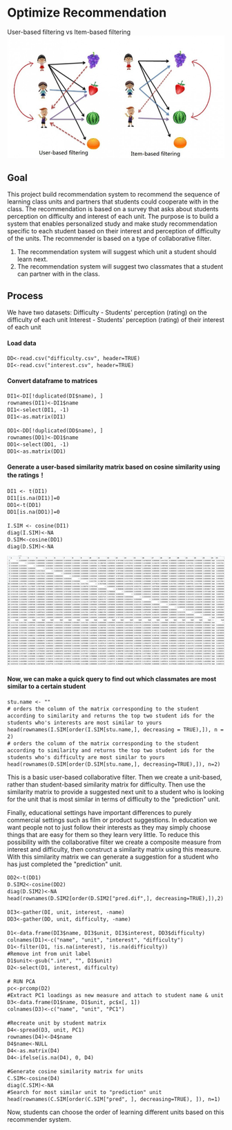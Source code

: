 # Optimize Recommendation

User-based filtering vs Item-based filtering
![github](https://github.com/ab4499/Optimize_Recommendation/blob/master/Table%26Graph/item_based_filltering.jpeg "github")

## Goal
This project build recommendation system to recommend the sequence of learning class units and partners that students could cooperate with in the class. The recommendation is based on a survey that asks about students perception on difficulty and interest of each unit. The purpose is to build a system that enables personalized study and make study recommendation specific to each student based on their interest and perception of difficulty of the units. The recommender is based on a type of collaborative filter. 
1) The recommendation system will suggest which unit a student should learn next. 
2) The recommendation system will suggest two classmates that a student can partner with in the class.

## Process
We have two datasets:
Difficulty - Students' perception (rating) on the difficulty of each unit
Interest - Students' perception (rating) of their interest of each unit

#### Load data
    DD<-read.csv("difficulty.csv", header=TRUE)
    DI<-read.csv("interest.csv", header=TRUE)
#### Convert dataframe to matrices
    DI1<-DI[!duplicated(DI$name), ]
    rownames(DI1)<-DI1$name
    DI1<-select(DI1, -1)
    DI1<-as.matrix(DI1)
   
    DD1<-DD[!duplicated(DD$name), ]
    rownames(DD1)<-DD1$name
    DD1<-select(DD1, -1)
    DD1<-as.matrix(DD1)
   
#### Generate a user-based similarity matrix based on cosine similarity using the ratings！

    DI1 <- t(DI1)
    DI1[is.na(DI1)]=0
    DD1<-t(DD1)
    DD1[is.na(DD1)]=0

    I.SIM <- cosine(DI1) 
    diag(I.SIM)<-NA
    D.SIM<-cosine(DD1)
    diag(D.SIM)<-NA
    
![github](https://github.com/ab4499/Optimize_Recommendation/blob/master/Table%26Graph/I.SIM.png "github")

  
#### Now, we can make a quick query to find out which classmates are most similar to a certain student 
    stu.name <- ""
    # orders the column of the matrix corresponding to the student according to similarity and returns the top two student ids for the students who's interests are most similar to yours
    head(rownames(I.SIM[order(I.SIM[stu.name,], decreasing = TRUE),]), n = 2)
    # orders the column of the matrix corresponding to the student according to similarity and returns the top two student ids for the students who's difficulty are most similar to yours
    head(rownames(D.SIM[order(D.SIM[stu.name,], decreasing=TRUE),]), n=2)

This is a basic user-based collaborative filter. 
Then we create a unit-based, rather than student-based similarity matrix for difficulty. Then use the similarity matrix to provide a suggested next unit to a student who is looking for the unit that is most similar in terms of difficulty to the "prediction" unit.

Finally, educational settings have important differences to purely commercial settings such as film or product suggestions. In education we want people not to just follow their interests as they may simply choose things that are easy for them so they learn very little. To reduce this possibility with the collaborative filter we create a composite measure from interest and difficulty, then construct a similarity matrix using this measure. With this similarity matrix we can generate a suggestion for a student who has just completed the "prediction" unit.

    DD2<-t(DD1)
    D.SIM2<-cosine(DD2)
    diag(D.SIM2)<-NA
    head(rownames(D.SIM2[order(D.SIM2["pred.dif",], decreasing=TRUE),]),2)
    
    DI3<-gather(DI, unit, interest, -name)
    DD3<-gather(DD, unit, difficulty, -name)

    D1<-data.frame(DI3$name, DI3$unit, DI3$interest, DD3$difficulty)
    colnames(D1)<-c("name", "unit", "interest", "difficulty")
    D1<-filter(D1, !is.na(interest), !is.na(difficulty))
    #Remove int from unit label
    D1$unit<-gsub(".int", "", D1$unit)
    D2<-select(D1, interest, difficulty)

    # RUN PCA
    pc<-prcomp(D2)
    #Extract PC1 loadings as new measure and attach to student name & unit
    D3<-data.frame(D1$name, D1$unit, pc$x[, 1])
    colnames(D3)<-c("name", "unit", "PC1")

    #Recreate unit by student matrix
    D4<-spread(D3, unit, PC1)
    rownames(D4)<-D4$name
    D4$name<-NULL
    D4<-as.matrix(D4)
    D4<-ifelse(is.na(D4), 0, D4)

    #Generate cosine similarity matrix for units
    C.SIM<-cosine(D4)
    diag(C.SIM)<-NA
    #Search for most similar unit to "prediction" unit
    head(rownames(C.SIM[order(C.SIM["pred", ], decreasing=TRUE), ]), n=1)
    
   Now, students can choose the order of learning different units based on this recommender system.
